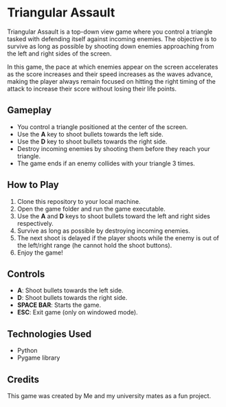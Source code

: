 # Triangular Assault

Triangular Assault is a top-down view game where you control a triangle tasked with defending itself against incoming enemies. The objective is to survive as long as possible by shooting down enemies approaching from the left and right sides of the screen.

In this game, the pace at which enemies appear on the screen accelerates as the score increases and their speed increases as the waves advance, making the player always remain focused on hitting the right timing of the attack to increase their score without losing their life points.
## Gameplay

- You control a triangle positioned at the center of the screen.
- Use the **A** key to shoot bullets towards the left side.
- Use the **D** key to shoot bullets towards the right side.
- Destroy incoming enemies by shooting them before they reach your triangle.
- The game ends if an enemy collides with your triangle 3 times.

## How to Play

1. Clone this repository to your local machine.
2. Open the game folder and run the game executable.
3. Use the **A** and **D** keys to shoot bullets toward the left and right sides respectively.
4. Survive as long as possible by destroying incoming enemies.
5. The next shoot is delayed if the player shoots while the enemy is out of the left/right range (he cannot hold the shoot buttons).
6. Enjoy the game!

## Controls

- **A**: Shoot bullets towards the left side.
- **D**: Shoot bullets towards the right side.
- **SPACE BAR**: Starts the game.
- **ESC**: Exit game (only on windowed mode).

## Technologies Used

- Python
- Pygame library

## Credits

This game was created by Me and my university mates as a fun project.
